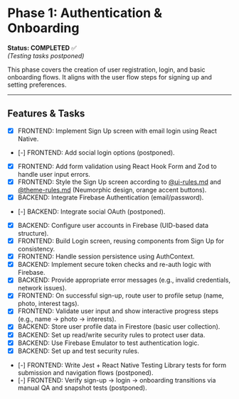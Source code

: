 # Phase 1: Authentication & Onboarding

**Status: COMPLETED** ✅  
_(Testing tasks postponed)_

This phase covers the creation of user registration, login, and basic onboarding flows. It aligns with the user flow steps for signing up and setting preferences.

---

## Features & Tasks

- [x] FRONTEND: Implement Sign Up screen with email login using React Native.
- [-] FRONTEND: Add social login options (postponed).
- [x] FRONTEND: Add form validation using React Hook Form and Zod to handle user input errors.
- [x] FRONTEND: Style the Sign Up screen according to [@ui-rules.md](../rules/ui-rules.md) and [@theme-rules.md](../rules/theme-rules.md) (Neumorphic design, orange accent buttons).
- [x] BACKEND: Integrate Firebase Authentication (email/password).
- [-] BACKEND: Integrate social OAuth (postponed).
- [x] BACKEND: Configure user accounts in Firebase (UID-based data structure).
- [x] FRONTEND: Build Login screen, reusing components from Sign Up for consistency.
- [x] FRONTEND: Handle session persistence using AuthContext.
- [x] BACKEND: Implement secure token checks and re-auth logic with Firebase.
- [x] BACKEND: Provide appropriate error messages (e.g., invalid credentials, network issues).
- [x] FRONTEND: On successful sign-up, route user to profile setup (name, photo, interest tags).
- [x] FRONTEND: Validate user input and show interactive progress steps (e.g., name → photo → interests).
- [x] BACKEND: Store user profile data in Firestore (basic user collection).
- [x] BACKEND: Set up read/write security rules to protect user data.
- [x] BACKEND: Use Firebase Emulator to test authentication logic.
- [x] BACKEND: Set up and test security rules.
- [-] FRONTEND: Write Jest + React Native Testing Library tests for form submission and navigation flows (postponed).
- [-] FRONTEND: Verify sign-up → login → onboarding transitions via manual QA and snapshot tests (postponed).
